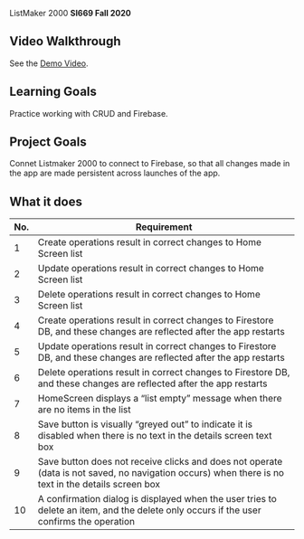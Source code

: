 ListMaker 2000
**SI669 Fall 2020**

## Video Walkthrough
See the [Demo Video](https://tinyurl.com/9ybdzswd).

## Learning Goals
Practice working with CRUD and Firebase.

## Project Goals
Connet Listmaker 2000 to connect to Firebase, so that all changes made in the app are made persistent across launches of the app.


## What it does
| No. | Requirement  | 
| --- | ------------- | 
| 1 | Create operations result in correct changes to Home Screen list 
| 2 | Update operations result in correct changes to Home Screen list 
| 3 | Delete operations result in correct changes to Home Screen list 
| 4 | Create operations result in correct changes to Firestore DB, and these changes are reflected after the app restarts 
| 5 | Update operations result in correct changes to Firestore DB, and these changes are reflected after the app restarts 
| 6 | Delete operations result in correct changes to Firestore DB, and these changes are reflected after the app restarts 
| 7 |  HomeScreen displays a “list empty” message when there are no items in the list 
| 8 | Save button is visually “greyed out” to indicate it is disabled when there is no text in the details screen text box
| 9 |  Save button does not receive clicks and does not operate (data is not saved, no navigation occurs) when there is no text in the details screen box 
| 10 | A confirmation dialog is displayed when the user tries to delete an item, and the delete only occurs if the user confirms the operation 


